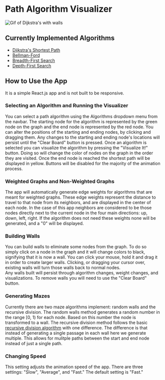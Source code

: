 # Path Algorithm Visualizer

![Gif of Dijkstra's with walls](https://github.com/agrant16/path-algorithm-visualizer/blob/master/path-visualizer-gif.gif)

## Currently Implemented Algorithms

- [Dijkstra's Shortest Path](https://en.wikipedia.org/w/index.php?title=Special:Search&search=Dijkstra%27s+algorithm)
- [Bellman-Ford](https://en.wikipedia.org/wiki/Bellman–Ford_algorithm)
- [Breadth-First Search](https://en.wikipedia.org/wiki/Breadth-first_search)
- [Depth-First Search](https://en.wikipedia.org/wiki/Depth-first_search)

## How to Use the App

It is a simple React.js app and is not built to be responsive.

### Selecting an Algorithm and Running the Visualizer

You can select a path algorithm using the Algorithms dropdown menu from the navbar.
The starting node for the algorithm is represented by the green node on the graph and the end node is represented by the red node.
You can alter the positions of the starting and ending nodes, by clicking and dragging them.
Any changes to the starting and ending node's locations will persist until the "Clear Board" button is pressed.
Once an algorithm is selected you can visualize the algorithm by pressing the "Visualize It!" button.
Doing so will change the color of nodes on the graph in the order they are visited.
Once the end node is reached the shortest path will be displayed in yellow.
Buttons will be disabled for the majority of the animation process.

### Weighted Graphs and Non-Weighted Graphs

The app will automatically generate edge weights for algorithms that are meant for weighted graphs.
These edge weights represent the distance to travel to that node from its neighbors, and are displayed in the center of each node.
In the case of this app neighbors are considered to be those nodes directly next to the current node in the four main directions: up, down, left, right.
If the algorithm does not need these weights none will be generated, and a "0" will be displayed.

### Building Walls

You can build walls to eliminate some nodes from the graph.
To do so simply click on a node in the graph and it will change colors to black, signifying that it is now a wall.
You can click your mouse, hold it and drag it in order to create larger walls.
Clicking, or dragging your cursor over, existing walls will turn those walls back to normal nodes.  
Any walls built will persist through algorithm changes, weight changes, and visualizations.
To remove walls you will need to use the "Clear Board" button.

### Generating Mazes

Currently there are two maze algorithms implement: random walls and the recursive division.
The random walls method generates a random number in the range [0, 1) for each node.
Based on this number the node is transformed to a wall.
The recursive division method follows the basic [recursive division algorithm](https://en.wikipedia.org/wiki/Maze_generation_algorithm#Recursive_division_method) with one difference.
The difference is that instead of generating a single passage in each wall here we generate multiple.
This allows for mulitple paths between the start and end node instead of just a single path.

### Changing Speed

This setting adjusts the animation speed of the app.
There are three settings: "Slow", "Average", and "Fast."
The default setting is "Fast."
